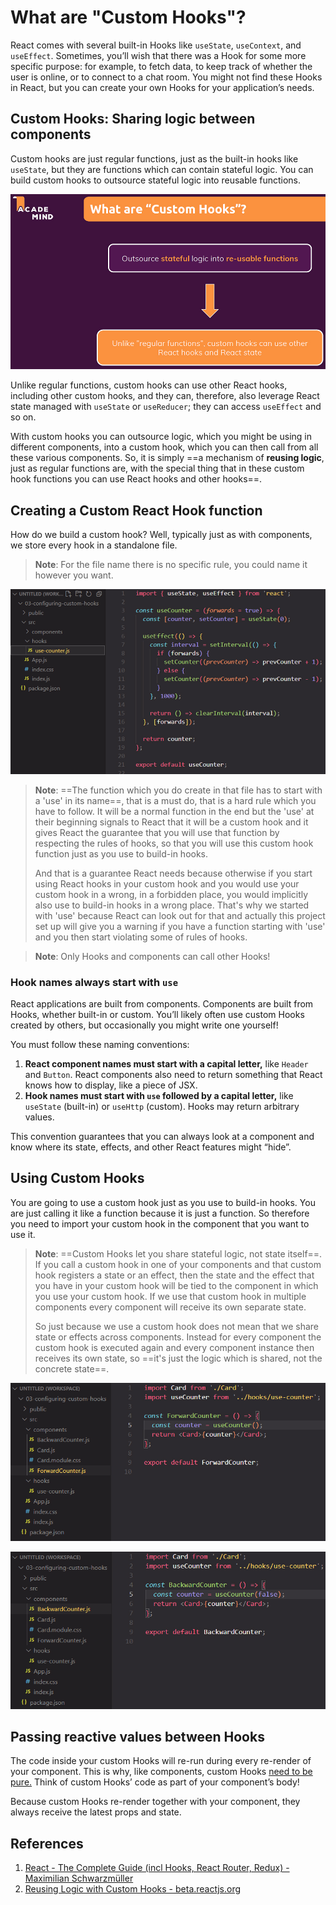 # What are "Custom Hooks"?

React comes with several built-in Hooks like `useState`, `useContext`, and `useEffect`. Sometimes, you’ll wish that there was a Hook for some more specific purpose: for example, to fetch data, to keep track of whether the user is online, or to connect to a chat room. You might not find these Hooks in React, but you can create your own Hooks for your application’s needs.

## Custom Hooks: Sharing logic between components

Custom hooks are just regular functions, just as the built-in hooks like `useState`, but they are functions which can contain stateful logic. You can build custom hooks to outsource stateful logic into reusable functions.

![What_are_Custom_Hooks](..\img\What_are_Custom_Hooks.jpg)

Unlike regular functions, custom hooks can use other React hooks, including other custom hooks, and they can, therefore, also leverage React state managed with `useState` or `useReducer`; they can access `useEffect` and so on.

With custom hooks you can outsource logic, which you might be using in different components, into a custom hook, which you can then call from all these various components. So, it is simply ==a mechanism of **reusing logic**, just as regular functions are, with the special thing that in these custom hook functions you can use React hooks and other hooks==.

##  Creating a Custom React Hook function

How do we build a custom hook? Well, typically just as with components, we store every hook in a standalone file.

> **Note**: For the file name there is no specific rule, you could name it however you want.

![What_are_Custom_Hooks1](..\img\What_are_Custom_Hooks1.jpg)

> **Note**: ==The function which you do create in that file has to start with a 'use' in its name==, that is a must do, that is a hard rule which you have to follow. It will be a normal function in the end but the 'use' at their beginning signals to React that it will be a custom hook and it gives React the guarantee that you will use that function by respecting the rules of hooks, so that you will use this custom hook function just as you use to build-in hooks.
>
> And that is a guarantee React needs because otherwise if you start using React hooks in your custom hook and you would use your custom hook in a wrong, in a forbidden place, you would implicitly also use to build-in hooks in a wrong place. That's why we started with 'use' because React can look out for that and actually this project set up will give you a warning if you have a function starting with 'use' and you then start violating some of rules of hooks.

> **Note**: Only Hooks and components can call other Hooks!

### Hook names always start with `use` 

React applications are built from components. Components are built from Hooks, whether built-in or custom. You’ll likely often use custom Hooks created by others, but occasionally you might write one yourself!

You must follow these naming conventions:

1. **React component names must start with a capital letter,** like `Header` and `Button`. React components also need to return something that React knows how to display, like a piece of JSX.
2. **Hook names must start with `use` followed by a capital letter,** like `useState` (built-in) or `useHttp` (custom). Hooks may return arbitrary values.

This convention guarantees that you can always look at a component and know where its state, effects, and other React features might “hide”.

## Using Custom Hooks

You are going to use a custom hook just as you use to build-in hooks. You are just calling it like a function because it is just a function. So therefore you need to import your custom hook in the component that you want to use it.

> **Note**: ==Custom Hooks let you share stateful logic, not state itself==. If you call a custom hook in one of your components and that custom hook registers a state or an effect, then the state and the effect that you have in your custom hook will be tied to the component in which you use your custom hook. If we use that custom hook in multiple components every component will receive its own separate state. 
>
> So just because we use a custom hook does not mean that we share state or effects across components. Instead for every component the custom hook is executed again and every component instance then receives its own state, so ==it's just the logic which is shared, not the concrete state==.

![What_are_Custom_Hooks2](..\img\What_are_Custom_Hooks2.jpg)

![What_are_Custom_Hooks3](..\img\What_are_Custom_Hooks3.jpg)

## Passing reactive values between Hooks 

The code inside your custom Hooks will re-run during every re-render of your component. This is why, like components, custom Hooks [need to be pure.](https://beta.reactjs.org/learn/keeping-components-pure) Think of custom Hooks’ code as part of your component’s body!

Because custom Hooks re-render together with your component, they always receive the latest props and state. 

## References

1. [React - The Complete Guide (incl Hooks, React Router, Redux) - Maximilian Schwarzmüller](https://www.udemy.com/course/react-the-complete-guide-incl-redux/)
1. [Reusing Logic with Custom Hooks - beta.reactjs.org](https://beta.reactjs.org/learn/reusing-logic-with-custom-hooks)